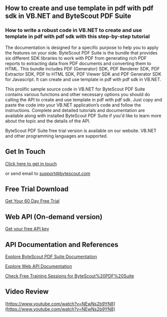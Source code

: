 ## How to create and use template in pdf with pdf sdk in VB.NET and ByteScout PDF Suite

### How to write a robust code in VB.NET to create and use template in pdf with pdf sdk with this step-by-step tutorial

The documentation is designed for a specific purpose to help you to apply the features on your side. ByteScout PDF Suite is the bundle that provides six different SDK libraries to work with PDF from generating rich PDF reports to extracting data from PDF documents and converting them to HTML. This bundle includes PDF (Generator) SDK, PDF Renderer SDK, PDF Extractor SDK, PDF to HTML SDK, PDF Viewer SDK and PDF Generator SDK for Javascript. It can create and use template in pdf with pdf sdk in VB.NET.

This prolific sample source code in VB.NET for ByteScout PDF Suite contains various functions and other necessary options you should do calling the API to create and use template in pdf with pdf sdk. Just copy and paste the code into your VB.NET application’s code and follow the instructions. Complete and detailed tutorials and documentation are available along with installed ByteScout PDF Suite if you'd like to learn more about the topic and the details of the API.

ByteScout PDF Suite free trial version is available on our website. VB.NET and other programming languages are supported.

## Get In Touch

[Click here to get in touch](https://bytescout.zendesk.com/hc/en-us/requests/new?subject=ByteScout%20PDF%20Suite%20Question)

or send email to [support@bytescout.com](mailto:support@bytescout.com?subject=ByteScout%20PDF%20Suite%20Question) 

## Free Trial Download

[Get Your 60 Day Free Trial](https://bytescout.com/download/web-installer?utm_source=github-readme)

## Web API (On-demand version)

[Get your free API key](https://pdf.co/documentation/api?utm_source=github-readme)

## API Documentation and References

[Explore ByteScout PDF Suite Documentation](https://bytescout.com/documentation/index.html?utm_source=github-readme)

[Explore Web API Documentation](https://pdf.co/documentation/api?utm_source=github-readme)

[Check Free Training Sessions for ByteScout%20PDF%20Suite](https://academy.bytescout.com/)

## Video Review

[https://www.youtube.com/watch?v=NEwNs2b9YN8](https://www.youtube.com/watch?v=NEwNs2b9YN8)